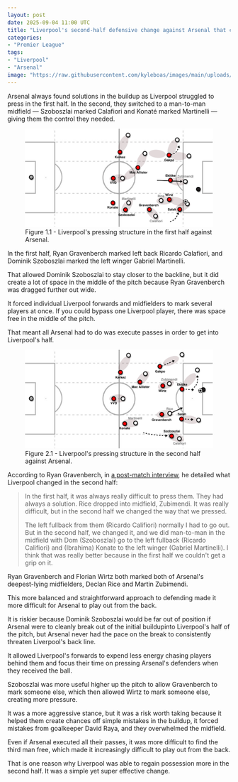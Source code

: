 ```yaml
---
layout: post
date: 2025-09-04 11:00 UTC
title: "Liverpool's second-half defensive change against Arsenal that changed the game"
categories:
- "Premier League"
tags:
- "Liverpool"
- "Arsenal"
image: "https://raw.githubusercontent.com/kyleboas/images/main/uploads/2025/09/03/Image-03Sep2025_21:19:28.png"
---
```


Arsenal always found solutions in the buildup as Liverpool struggled to press in the first half. In the second, they switched to a man-to-man midfield — Szoboszlai marked Calafiori and Konaté marked Martinelli — giving them the control they needed.

<!---more---> 

<figure>
    <img src="https://raw.githubusercontent.com/kyleboas/images/main/uploads/2025/09/03/Image-03Sep2025_21:24:20.png">
    <figcaption>Figure 1.1 - Liverpool's pressing structure in the first half against Arsenal.</figcaption>
</figure>

In the first half, Ryan Gravenberch marked left back Ricardo Calafiori, and Dominik Szoboszlai marked the left winger Gabriel Martinelli.

That allowed Dominik Szoboszlai to stay closer to the backline, but it did create a lot of space in the middle of the pitch because Ryan Gravenberch was dragged further out wide.

It forced individual Liverpool forwards and midfielders to mark several players at once. If you could bypass one Liverpool player, there was space free in the middle of the pitch.

That meant all Arsenal had to do was execute passes in order to get into Liverpool's half.

<figure>
    <img src="https://raw.githubusercontent.com/kyleboas/images/main/uploads/2025/09/03/Image-03Sep2025_21:19:28.png">
    <figcaption>Figure 2.1 - Liverpool's pressing structure in the second half against Arsenal.</figcaption>
</figure>

According to Ryan Gravenberch, in [a post-match interview](https://x.com/cnsultra/status/1962324254340309230?s=46&t=EwWKBMyY400eGGXYwoRkiw), he detailed what Liverpool changed in the second half:

> In the first half, it was always really difficult to press them. They had always a solution. Rice dropped into midfield, Zubimendi. It was really difficult, but in the second half we changed the way that we pressed.
> 
> The left fullback from them (Ricardo Califiori) normally I had to go out. But in the second half, we changed it, and we did man-to-man in the midfield with Dom (Szoboszlai) go to the left fullback (Ricardo Califiori) and (Ibrahima) Konate to the left winger (Gabriel Martinelli). I think that was really better because in the first half we couldn't get a grip on it.

Ryan Gravenberch and Florian Wirtz both marked both of Arsenal's deepest-lying midfielders, Declan Rice and Martin Zubimendi.

This more balanced and straightforward approach to defending made it more difficult for Arsenal to play out from the back.

It is riskier because Dominik Szoboszlai would be far out of position if Arsenal were to cleanly break out of the initial buildupinto Liverpool's half of the pitch, but Arsenal never had the pace on the break to consistently threaten Liverpool's back line.

It allowed Liverpool's forwards to expend less energy chasing players behind them and focus their time on pressing Arsenal's defenders when they received the ball.

Szoboszlai was more useful higher up the pitch to allow Gravenberch to mark someone else, which then allowed Wirtz to mark someone else, creating more pressure.

It was a more aggressive stance, but it was a risk worth taking because it helped them create chances off simple mistakes in the buildup, it forced mistakes from goalkeeper David Raya, and they overwhelmed the midfield.

Even if Arsenal executed all their passes, it was more difficult to find the third man free, which made it increasingly difficult to play out from the back.

That is one reason why Liverpool was able to regain possession more in the second half. It was a simple yet super effective change.